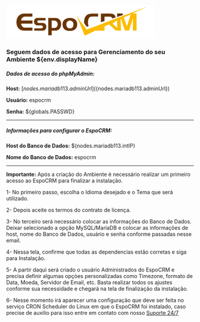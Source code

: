  ![EspoCRM](https://raw.githubusercontent.com/PethersonML/espocrm-marketplace/main/images/espocrm-logo.png)
  
  ### Seguem dados de acesso para Gerenciamento do seu Ambiente ${env.displayName}
  

  ##### Dados de acesso do phpMyAdmin:
  
  **Host:** [${nodes.mariadb113.adminUrl}](${nodes.mariadb113.adminUrl})

  **Usu&aacute;rio:** espocrm

  **Senha:** ${globals.PASSWD}
  
  ---
  
  ##### Informações para configurar o EspoCRM:
  
  **Host do Banco de Dados:** ${nodes.mariadb113.intIP}

  **Nome do Banco de Dados:** espocrm
  
  ---

  **Importante:** Após a criação do Ambiente é necessário realizar um primeiro acesso ao EspoCRM para finalizar a instalação.

  1- No primeiro passo, escolha o Idioma desejado e o Tema que será utilizado.
  
  2- Depois aceite os termos do contrato de licença.
  
  3- No terceiro será necessário colocar as informações do Banco de Dados. Deixar selecionado a opção MySQL/MariaDB e colocar as informações de host, nome do Banco de Dados, usuário e senha conforme passadas nesse email.
  
  4- Nessa tela, confirme que todas as dependencias estão corretas e siga para Instalação.
  
  5- A partir daqui será criado o usuário Administrados do EspoCRM e precisa definir algumas opçòes personalizadas como Timezone, formato de Data, Moeda, Servidor de Email, etc. Basta realizar todos os ajustes conforme sua necessidade e chegará na tela de finalização da instalação.
  
  6- Nesse momento irá aparecer uma configuração que deve ser feita no serviço CRON Scheduler do Linux em que o EspoCRM foi instalado, caso precise de auxilio para isso entre em contato com nosso [Suporte 24/7](https://api.whatsapp.com/message/2HGCCPU36CDMA1?autoload=1&app_absent=0)

&nbsp;